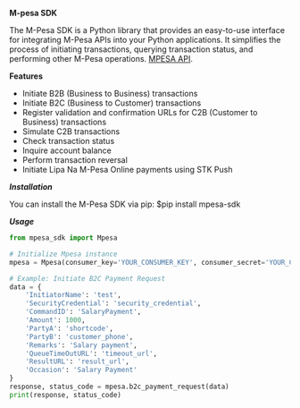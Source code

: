 **M-pesa SDK**

The M-Pesa SDK is a Python library that provides an easy-to-use interface for 
integrating M-Pesa APIs into your Python applications. It simplifies the process 
of initiating transactions, querying transaction status, and performing other M-Pesa operations.
[MPESA API](https://developer.safaricom.co.ke/docs#authentication).

**Features**

* Initiate B2B (Business to Business) transactions
* Initiate B2C (Business to Customer) transactions
* Register validation and confirmation URLs for C2B (Customer to Business) transactions
* Simulate C2B transactions
* Check transaction status
* Inquire account balance
* Perform transaction reversal
* Initiate Lipa Na M-Pesa Online payments using STK Push

***Installation***

You can install the M-Pesa SDK via pip:
    $pip install mpesa-sdk

***Usage***
```python
from mpesa_sdk import Mpesa

# Initialize Mpesa instance
mpesa = Mpesa(consumer_key='YOUR_CONSUMER_KEY', consumer_secret='YOUR_CONSUMER_SECRET', env='sandbox')

# Example: Initiate B2C Payment Request
data = {
    'InitiatorName': 'test',
    'SecurityCredential': 'security_credential',
    'CommandID': 'SalaryPayment',
    'Amount': 1000,
    'PartyA': 'shortcode',
    'PartyB': 'customer_phone',
    'Remarks': 'Salary payment',
    'QueueTimeOutURL': 'timeout_url',
    'ResultURL': 'result_url',
    'Occasion': 'Salary Payment'
}
response, status_code = mpesa.b2c_payment_request(data)
print(response, status_code)
```


